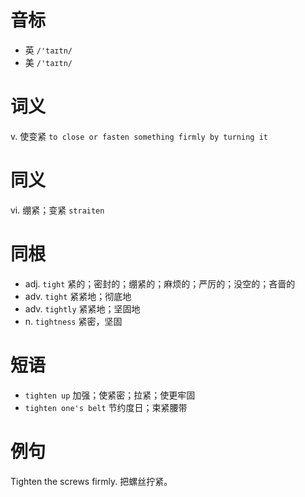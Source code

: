 # 音标

- 英 `/'taɪtn/`
- 美 `/'taɪtn/`

# 词义

v. 使变紧
`to close or fasten something firmly by turning it`

# 同义

vi. 绷紧；变紧
`straiten`

# 同根

- adj. `tight` 紧的；密封的；绷紧的；麻烦的；严厉的；没空的；吝啬的
- adv. `tight` 紧紧地；彻底地
- adv. `tightly` 紧紧地；坚固地
- n. `tightness` 紧密，坚固

# 短语

- `tighten up` 加强；使紧密；拉紧；使更牢固
- `tighten one's belt` 节约度日；束紧腰带

# 例句

Tighten the screws firmly.
把螺丝拧紧。


